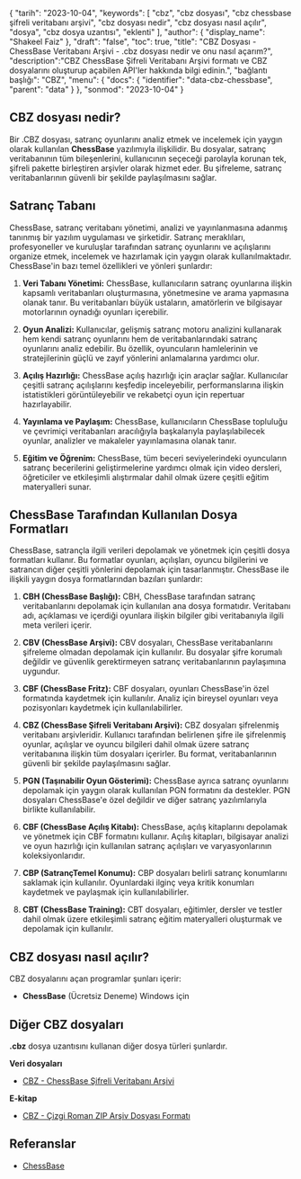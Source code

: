 {
"tarih": "2023-10-04",
  "keywords": [
"cbz",
"cbz dosyası",
"cbz chessbase şifreli veritabanı arşivi",
"cbz dosyası nedir",
"cbz dosyası nasıl açılır",
"dosya",
"cbz dosya uzantısı",
"eklenti"
],
  "author": {
"display_name": "Shakeel Faiz"
},
"draft": "false",
"toc": true,
"title": "CBZ Dosyası - ChessBase Veritabanı Arşivi - .cbz dosyası nedir ve onu nasıl açarım?",
  "description":"CBZ ChessBase Şifreli Veritabanı Arşivi formatı ve CBZ dosyalarını oluşturup açabilen API'ler hakkında bilgi edinin.",
"bağlantı başlığı": "CBZ",
  "menu": {
    "docs": {
      "identifier": "data-cbz-chessbase",
      "parent": "data"
}
},
"sonmod": "2023-10-04"
}

## CBZ dosyası nedir?

Bir .CBZ dosyası, satranç oyunlarını analiz etmek ve incelemek için yaygın olarak kullanılan **ChessBase** yazılımıyla ilişkilidir. Bu dosyalar, satranç veritabanının tüm bileşenlerini, kullanıcının seçeceği parolayla korunan tek, şifreli pakette birleştiren arşivler olarak hizmet eder. Bu şifreleme, satranç veritabanlarının güvenli bir şekilde paylaşılmasını sağlar.

## Satranç Tabanı

ChessBase, satranç veritabanı yönetimi, analizi ve yayınlanmasına adanmış tanınmış bir yazılım uygulaması ve şirketidir. Satranç meraklıları, profesyoneller ve kuruluşlar tarafından satranç oyunlarını ve açılışlarını organize etmek, incelemek ve hazırlamak için yaygın olarak kullanılmaktadır. ChessBase'in bazı temel özellikleri ve yönleri şunlardır:

1. **Veri Tabanı Yönetimi:** ChessBase, kullanıcıların satranç oyunlarına ilişkin kapsamlı veritabanları oluşturmasına, yönetmesine ve arama yapmasına olanak tanır. Bu veritabanları büyük ustaların, amatörlerin ve bilgisayar motorlarının oynadığı oyunları içerebilir.
    












2. **Oyun Analizi:** Kullanıcılar, gelişmiş satranç motoru analizini kullanarak hem kendi satranç oyunlarını hem de veritabanlarındaki satranç oyunlarını analiz edebilir. Bu özellik, oyuncuların hamlelerinin ve stratejilerinin güçlü ve zayıf yönlerini anlamalarına yardımcı olur.
    












3. **Açılış Hazırlığı:** ChessBase açılış hazırlığı için araçlar sağlar. Kullanıcılar çeşitli satranç açılışlarını keşfedip inceleyebilir, performanslarına ilişkin istatistikleri görüntüleyebilir ve rekabetçi oyun için repertuar hazırlayabilir.
    












4. **Yayınlama ve Paylaşım:** ChessBase, kullanıcıların ChessBase topluluğu ve çevrimiçi veritabanları aracılığıyla başkalarıyla paylaşılabilecek oyunlar, analizler ve makaleler yayınlamasına olanak tanır.
    












5. **Eğitim ve Öğrenim:** ChessBase, tüm beceri seviyelerindeki oyuncuların satranç becerilerini geliştirmelerine yardımcı olmak için video dersleri, öğreticiler ve etkileşimli alıştırmalar dahil olmak üzere çeşitli eğitim materyalleri sunar.

## ChessBase Tarafından Kullanılan Dosya Formatları

ChessBase, satrançla ilgili verileri depolamak ve yönetmek için çeşitli dosya formatları kullanır. Bu formatlar oyunları, açılışları, oyuncu bilgilerini ve satrancın diğer çeşitli yönlerini depolamak için tasarlanmıştır. ChessBase ile ilişkili yaygın dosya formatlarından bazıları şunlardır:

1. **CBH (ChessBase Başlığı):** CBH, ChessBase tarafından satranç veritabanlarını depolamak için kullanılan ana dosya formatıdır. Veritabanı adı, açıklaması ve içerdiği oyunlara ilişkin bilgiler gibi veritabanıyla ilgili meta verileri içerir.
    












2. **CBV (ChessBase Arşivi):** CBV dosyaları, ChessBase veritabanlarını şifreleme olmadan depolamak için kullanılır. Bu dosyalar şifre korumalı değildir ve güvenlik gerektirmeyen satranç veritabanlarının paylaşımına uygundur.
    












3. **CBF (ChessBase Fritz):** CBF dosyaları, oyunları ChessBase'in özel formatında kaydetmek için kullanılır. Analiz için bireysel oyunları veya pozisyonları kaydetmek için kullanılabilirler.
    












4. **CBZ (ChessBase Şifreli Veritabanı Arşivi):** CBZ dosyaları şifrelenmiş veritabanı arşivleridir. Kullanıcı tarafından belirlenen şifre ile şifrelenmiş oyunlar, açılışlar ve oyuncu bilgileri dahil olmak üzere satranç veritabanına ilişkin tüm dosyaları içerirler. Bu format, veritabanlarının güvenli bir şekilde paylaşılmasını sağlar.
    












5. **PGN (Taşınabilir Oyun Gösterimi):** ChessBase ayrıca satranç oyunlarını depolamak için yaygın olarak kullanılan PGN formatını da destekler. PGN dosyaları ChessBase'e özel değildir ve diğer satranç yazılımlarıyla birlikte kullanılabilir.
    












6. **CBF (ChessBase Açılış Kitabı):** ChessBase, açılış kitaplarını depolamak ve yönetmek için CBF formatını kullanır. Açılış kitapları, bilgisayar analizi ve oyun hazırlığı için kullanılan satranç açılışları ve varyasyonlarının koleksiyonlarıdır.
    












7. **CBP (SatrançTemel Konumu):** CBP dosyaları belirli satranç konumlarını saklamak için kullanılır. Oyunlardaki ilginç veya kritik konumları kaydetmek ve paylaşmak için kullanılabilirler.
    












8. **CBT (ChessBase Training):** CBT dosyaları, eğitimler, dersler ve testler dahil olmak üzere etkileşimli satranç eğitim materyalleri oluşturmak ve depolamak için kullanılır.
    












## CBZ dosyası nasıl açılır?

CBZ dosyalarını açan programlar şunları içerir:

- **ChessBase** (Ücretsiz Deneme) Windows için

## Diğer CBZ dosyaları

**.cbz** dosya uzantısını kullanan diğer dosya türleri şunlardır.

**Veri dosyaları**
- [CBZ - ChessBase Şifreli Veritabanı Arşivi](/tr/data/cbz-chessbase/)

**E-kitap**
- [CBZ - Çizgi Roman ZIP Arşiv Dosyası Formatı](/tr/ebook/cbz/)

## Referanslar
* [ChessBase](https://en.wikipedia.org/wiki/ChessBase)


